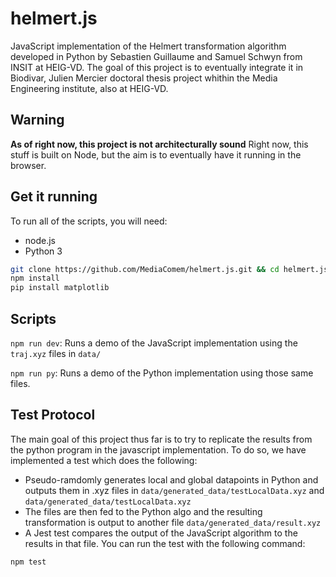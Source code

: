 # helmert.js
JavaScript implementation of the Helmert transformation algorithm developed in Python by Sebastien Guillaume and Samuel Schwyn from INSIT at HEIG-VD. The goal of this project is to eventually integrate it in Biodivar, Julien Mercier doctoral thesis project whithin the Media Engineering institute, also at HEIG-VD.

## Warning
**As of right now, this project is not architecturally sound** Right now, this stuff is built on Node, but the aim is to eventually have it running in the browser. 

## Get it running
To run all of the scripts, you will need:
* node.js
* Python 3

```bash
git clone https://github.com/MediaComem/helmert.js.git && cd helmert.js
npm install 
pip install matplotlib
```

## Scripts
`npm run dev`: Runs a demo of the JavaScript implementation using the `traj.xyz` files in `data/`

`npm run py`: Runs a demo of the Python implementation using those same files.

## Test Protocol
The main goal of this project thus far is to try to replicate the results from the python program in the javascript implementation. To do so, we have implemented a test which does the following:
* Pseudo-ramdomly generates local and global datapoints in Python and outputs them in .xyz files in `data/generated_data/testLocalData.xyz` and `data/generated_data/testLocalData.xyz`
* The files are then fed to the Python algo and the resulting transformation is output to another file `data/generated_data/result.xyz`
* A Jest test compares the output of the JavaScript algorithm to the results in that file.
You can run the test with the following command:
```bash
npm test
```
